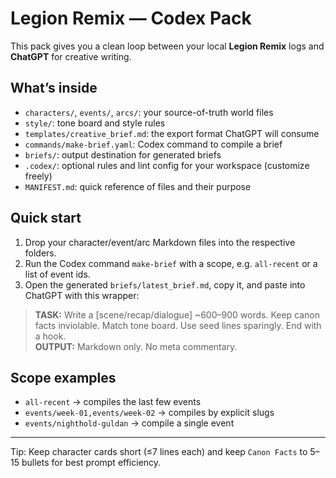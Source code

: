 <!-- md2html-theme: emerald-nightmare -->

# Legion Remix — Codex Pack

This pack gives you a clean loop between your local **Legion Remix** logs and **ChatGPT** for creative writing.

## What’s inside
- `characters/`, `events/`, `arcs/`: your source-of-truth world files
- `style/`: tone board and style rules
- `templates/creative_brief.md`: the export format ChatGPT will consume
- `commands/make-brief.yaml`: Codex command to compile a brief
- `briefs/`: output destination for generated briefs
- `.codex/`: optional rules and lint config for your workspace (customize freely)
- `MANIFEST.md`: quick reference of files and their purpose

## Quick start
1) Drop your character/event/arc Markdown files into the respective folders.
2) Run the Codex command `make-brief` with a scope, e.g. `all-recent` or a list of event ids.
3) Open the generated `briefs/latest_brief.md`, copy it, and paste into ChatGPT with this wrapper:

> **TASK:** Write a [scene/recap/dialogue] ~600–900 words. Keep canon facts inviolable. Match tone board. Use seed lines sparingly. End with a hook.  
> **OUTPUT:** Markdown only. No meta commentary.

## Scope examples
- `all-recent` → compiles the last few events
- `events/week-01,events/week-02` → compiles by explicit slugs
- `events/nighthold-guldan` → compile a single event

---

Tip: Keep character cards short (≤7 lines each) and keep `Canon Facts` to 5–15 bullets for best prompt efficiency.

